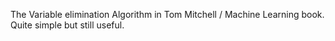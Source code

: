 The  Variable elimination Algorithm in Tom Mitchell / Machine Learning book. Quite simple but still useful.
